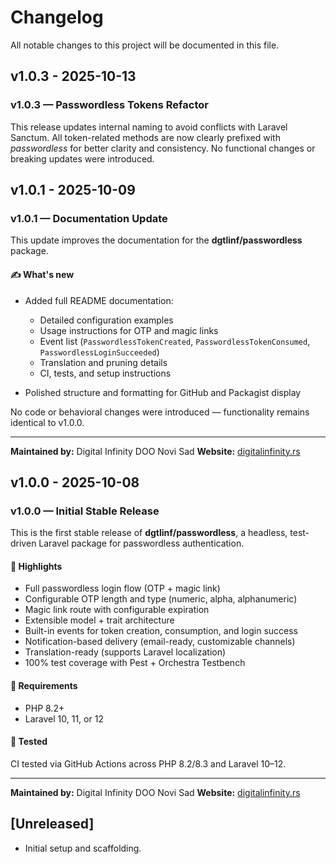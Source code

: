 # Changelog

All notable changes to this project will be documented in this file.

## v1.0.3 - 2025-10-13

### v1.0.3 — Passwordless Tokens Refactor

This release updates internal naming to avoid conflicts with Laravel Sanctum.
All token-related methods are now clearly prefixed with *passwordless* for better clarity and consistency.
No functional changes or breaking updates were introduced.

## v1.0.1 - 2025-10-09

### v1.0.1 — Documentation Update

This update improves the documentation for the **dgtlinf/passwordless** package.

#### ✍️ What's new

- Added full README documentation:
  
  - Detailed configuration examples
  - Usage instructions for OTP and magic links
  - Event list (`PasswordlessTokenCreated`, `PasswordlessTokenConsumed`, `PasswordlessLoginSucceeded`)
  - Translation and pruning details
  - CI, tests, and setup instructions
  
- Polished structure and formatting for GitHub and Packagist display
  

No code or behavioral changes were introduced — functionality remains identical to v1.0.0.


---

**Maintained by:** Digital Infinity DOO Novi Sad
**Website:** [digitalinfinity.rs](https://www.digitalinfinity.rs)

## v1.0.0 - 2025-10-08

### v1.0.0 — Initial Stable Release

This is the first stable release of **dgtlinf/passwordless**, a headless, test-driven Laravel package for passwordless authentication.

#### 🚀 Highlights

- Full passwordless login flow (OTP + magic link)
- Configurable OTP length and type (numeric, alpha, alphanumeric)
- Magic link route with configurable expiration
- Extensible model + trait architecture
- Built-in events for token creation, consumption, and login success
- Notification-based delivery (email-ready, customizable channels)
- Translation-ready (supports Laravel localization)
- 100% test coverage with Pest + Orchestra Testbench

#### 🧩 Requirements

- PHP 8.2+
- Laravel 10, 11, or 12

#### 🧪 Tested

CI tested via GitHub Actions across PHP 8.2/8.3 and Laravel 10–12.


---

**Maintained by:** Digital Infinity DOO Novi Sad
**Website:** [digitalinfinity.rs](https://www.digitalinfinity.rs)

## [Unreleased]

- Initial setup and scaffolding.

